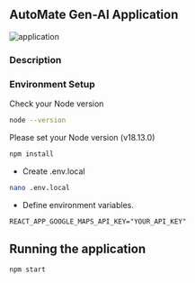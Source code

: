 ## AutoMate Gen-AI Application
![application](https://github.com/Teknofest-Nane-Limon/automate-frontend/assets/8446004/9d0e8c41-6bfd-4b1c-9d8a-050d5d789017)

### Description



### Environment Setup


Check your Node version

```bash
node --version
```

Please set your Node version (v18.13.0)

```bash
npm install
```

- Create .env.local

```bash
nano .env.local
```

- Define environment variables.

```
REACT_APP_GOOGLE_MAPS_API_KEY="YOUR_API_KEY"
```

## Running the application

```bash
npm start
```



